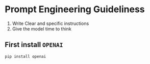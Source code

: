 # Prompt Engineering Guideliness

1. Write Clear and specific instructions
2. Give the model time to think

## First install `OPENAI`

`pip install openai`
